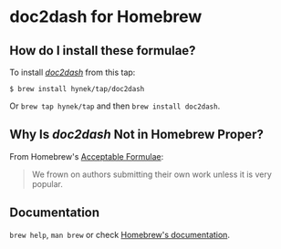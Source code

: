 # doc2dash for Homebrew

## How do I install these formulae?

To install [*doc2dash*](https://doc2dash.hynek.me/) from this tap:

```console
$ brew install hynek/tap/doc2dash
```

Or `brew tap hynek/tap` and then `brew install doc2dash`.


## Why Is *doc2dash* Not in Homebrew Proper?

From Homebrew's [Acceptable Formulae](https://docs.brew.sh/Adding-Software-to-Homebrew):

> We frown on authors submitting their own work unless it is very popular.


## Documentation

`brew help`, `man brew` or check [Homebrew's documentation](https://docs.brew.sh).
